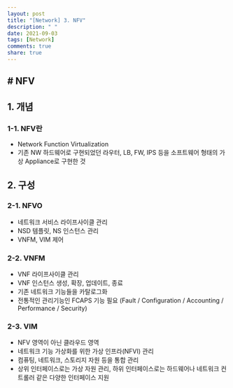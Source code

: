 ```yaml
---
layout: post
title: "[Network] 3. NFV"
description: " "
date: 2021-09-03
tags: [Network]
comments: true
share: true
---
```


## # NFV

## 1. 개념

### 1-1. NFV란

- Network Function Virtualization
- 기존 NW 하드웨어로 구현되었던 라우터, LB, FW, IPS 등을 소프트웨어 형태의 가상 Appliance로 구현한 것

## 2. 구성

### 2-1. NFVO

- 네트워크 서비스 라이프사이클 관리
- NSD 템플릿, NS 인스턴스 관리
- VNFM, VIM 제어

### 2-2. VNFM

- VNF 라이프사이클 관리
- VNF 인스턴스 생성, 확장, 업데이트, 종료
- 기존 네트워크 기능들을 카탈로그화
- 전통적인 관리기능인 FCAPS 기능 필요 (Fault / Configuration / Accounting / Performance / Security)

### 2-3. VIM

- NFV 영역이 아닌 클라우드 영역
- 네트워크 기능 가상화를 위한 가상 인프라(NFVI) 관리
- 컴퓨팅, 네트워크, 스토리지 자원 등을 통합 관리
- 상위 인터페이스로는 가상 자원 관리, 하위 인터페이스로는 하드웨어나 네트워크 컨트롤러 같은 다양한 인터페이스 지원

